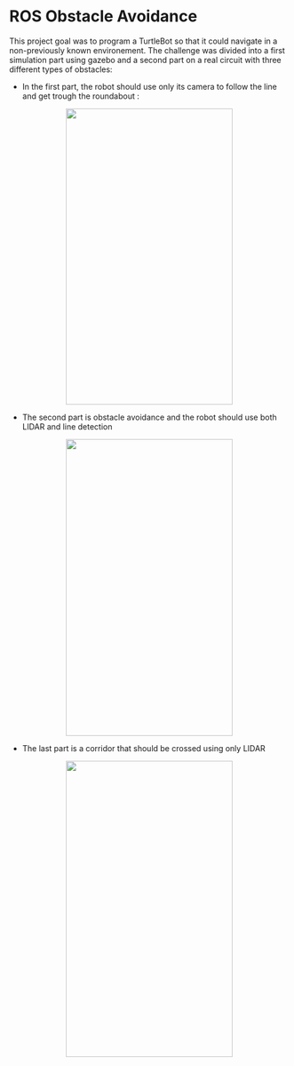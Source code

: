 # ROS Obstacle Avoidance

This project goal was to program a TurtleBot so that it could navigate in a non-previously known environement.
The challenge was divided into a first simulation part using gazebo and a second part on a real circuit with three different types of obstacles:

- In the first part, the robot should use only its camera to follow the line and get trough the roundabout :

<p align="center">
<img  src="Media/Image/First_step.gif" width="300" height="533.5"/>
</p>

- The second part is obstacle avoidance and the robot should use both LIDAR and line detection

<p align="center">
<img  src="Media/Image/Second_step.gif" width="300" height="533.5"/>
</p>

- The last part is a corridor that should be crossed using only LIDAR
  
<p align="center">
<img  src="Media/Image/Third_step.gif" width="300" height="533.5"/>
</p>




